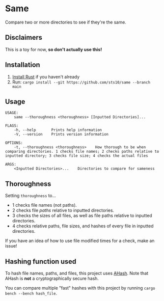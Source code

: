 # Same

Compare two or more directories to see if they're the same.

## Disclaimers

This is a toy for now, **so don't actually use this!**

## Installation

1. [Install Rust](https://www.rust-lang.org/tools/install) if you haven't already
2. Run: `cargo install --git https://github.com/sts10/same --branch main`

## Usage

```
USAGE:
    same --thoroughness <thoroughness> [Inputted Directories]...

FLAGS:
    -h, --help       Prints help information
    -V, --version    Prints version information

OPTIONS:
    -t, --thoroughness <thoroughness>    How thorough to be when comparing directories. 1 checks file names; 2 checks paths relative to inputted directory; 3 checks file size; 4 checks the actual files

ARGS:
    <Inputted Directories>...    Directories to compare for sameness
```

## Thoroughness 

Setting `thoroughness` to...

- 1 checks file names (not paths).
- 2 checks file _paths_ relative to inputted directories.
- 3 checks the sizes of all files, as well as file paths relative to inputted directories.
- 4 checks relative paths, file sizes, and hashes of every file in inputted directories.

If you have an idea of how to use file modified times for a check, make an issue!

## Hashing function used

To hash file names, paths, and files, this project uses [AHash](https://docs.rs/ahash/0.7.6/ahash/index.html). Note that AHash is **not** a cryptographically secure hash.

You can compare multiple "fast" hashes with this project by running `cargo bench --bench hash_file`.
